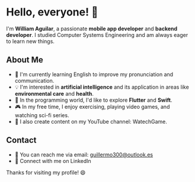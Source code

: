 # Hello, everyone! 👋

I'm **William Aguilar**, a passionate **mobile app developer** and **backend developer**. I studied Computer Systems Engineering and am always eager to learn new things.

## About Me
- 🌱 I'm currently learning English to improve my pronunciation and communication.
- 💡 I'm interested in **artificial intelligence** and its application in areas like **environmental care** and **health**.
- 🚀 In the programming world, I'd like to explore **Flutter** and **Swift**.
- 🎮 In my free time, I enjoy exercising, playing video games, and watching sci-fi series.
- 🎥 I also create content on my YouTube channel: WatechGame.

## Contact
- 📧 You can reach me via email: guillermo300@outlook.es
- 🔗 Connect with me on LinkedIn

Thanks for visiting my profile! 😄
